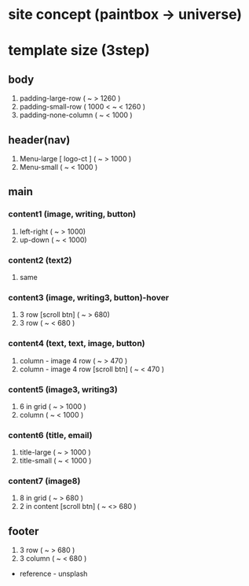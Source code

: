 # site concept (paintbox -> universe)

# template size (3step)

## body

1. padding-large-row ( ~ > 1260 )
2. padding-small-row ( 1000 < ~ < 1260 )
3. padding-none-column ( ~ < 1000 )

## header(nav)

1. Menu-large [ logo-ct ] ( ~ > 1000 )
2. Menu-small ( ~ < 1000 )

## main

### content1 (image, writing, button)

1. left-right ( ~ > 1000)
2. up-down ( ~ < 1000)

### content2 (text2)

1. same

### content3 (image, writing3, button)-hover

1. 3 row [scroll btn] ( ~ > 680)
2. 3 row ( ~ < 680 )

### content4 (text, text, image, button)

1. column - image 4 row ( ~ > 470 )
2. column - image 4 row [scroll btn] ( ~ < 470 )

### content5 (image3, writing3)

1. 6 in grid ( ~ > 1000 )
2. column ( ~ < 1000 )

### content6 (title, email)

1. title-large ( ~ > 1000 )
2. title-small ( ~ < 1000 )

### content7 (image8)

1. 8 in grid ( ~ > 680 )
2. 2 in content [scroll btn] ( ~ <> 680 )

## footer

1. 3 row ( ~ > 680 )
2. 3 column ( ~ < 680 )

- reference - unsplash
